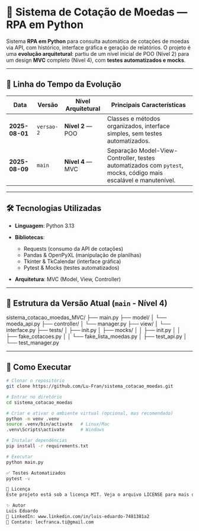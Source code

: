 # 💱 Sistema de Cotação de Moedas — RPA em Python

Sistema **RPA em Python** para consulta automática de cotações de moedas via API, com histórico, interface gráfica e geração de relatórios.
O projeto é uma **evolução arquitetural**: partiu de um nível inicial de POO (Nível 2) para um design **MVC** completo (Nível 4), com **testes automatizados e mocks**.

---

## 📜 Linha do Tempo da Evolução

| Data        | Versão     | Nível Arquitetural | Principais Características                                                                                      |
| ----------- | ---------- | ------------------ | --------------------------------------------------------------------------------------------------------------- |
| **2025-08-01** | `versao-2` | **Nível 2** — POO  | Classes e métodos organizados, interface simples, sem testes automatizados.                                     |
| **2025-08-09** | `main`     | **Nível 4** — MVC  | Separação Model-View-Controller, testes automatizados com `pytest`, mocks, código mais escalável e manutenível. |

---

## 🛠 Tecnologias Utilizadas

* **Linguagem**: Python 3.13
* **Bibliotecas**:

  * Requests (consumo da API de cotações)
  * Pandas & OpenPyXL (manipulação de planilhas)
  * Tkinter & TkCalendar (interface gráfica)
  * Pytest & Mocks (testes automatizados)
* **Arquitetura**: MVC (Model, View, Controller)

---

## 📂 Estrutura da Versão Atual (`main` - Nível 4)
sistema_cotacao_moedas_MVC/
├── main.py
├── model/
│ └── moeda_api.py
├── controller/
│ └── manager.py
├── view/
│ └── interface.py
├── tests/
│ ├── init.py
│ ├── mocks/
│ │ ├── init.py
│ │ ├── fake_cotacoes.py
│ │ └── fake_lista_moedas.py
│ ├── test_api.py
│ └── test_manager.py

---

## 📌 Como Executar
```bash
# Clonar o repositório
git clone https://github.com/Lu-Fran/sistema_cotacao_moedas.git

# Entrar no diretório
cd sistema_cotacao_moedas

# Criar e ativar o ambiente virtual (opcional, mas recomendado)
python -m venv .venv
source .venv/bin/activate   # Linux/Mac
.venv\Scripts\activate      # Windows

# Instalar dependências
pip install -r requirements.txt

# Executar
python main.py

✅ Testes Automatizados
pytest -v

📄 Licença
Este projeto está sob a licença MIT. Veja o arquivo LICENSE para mais detalhes.

✨ Autor
Luís Eduardo
💼 LinkedIn: www.linkedin.com/in/luis-eduardo-7481381a2
📧 Contato: lecfranca.ti@gmail.com
